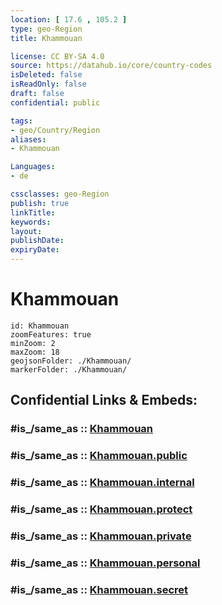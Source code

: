 ```yaml
---
location: [ 17.6 , 105.2 ] 
type: geo-Region
title: Khammouan

license: CC BY-SA 4.0
source: https://datahub.io/core/country-codes
isDeleted: false
isReadOnly: false
draft: false
confidential: public

tags:
- geo/Country/Region
aliases:
- Khammouan

Languages:
- de

cssclasses: geo-Region
publish: true
linkTitle: 
keywords: 
layout: 
publishDate: 
expiryDate: 
---
```


# Khammouan

```leaflet
id: Khammouan
zoomFeatures: true 
minZoom: 2 
maxZoom: 18
geojsonFolder: ./Khammouan/
markerFolder: ./Khammouan/
```


## Confidential Links & Embeds: 

### #is_/same_as :: [Khammouan](/_Standards/Earth/Continent/Asia/Asia~South~East/Laos/Provinces~Laos/Khammouan.md) 

### #is_/same_as :: [Khammouan.public](/_public/Earth/Continent/Asia/Asia~South~East/Laos/Provinces~Laos/Khammouan.public.md) 

### #is_/same_as :: [Khammouan.internal](/_internal/Earth/Continent/Asia/Asia~South~East/Laos/Provinces~Laos/Khammouan.internal.md) 

### #is_/same_as :: [Khammouan.protect](/_protect/Earth/Continent/Asia/Asia~South~East/Laos/Provinces~Laos/Khammouan.protect.md) 

### #is_/same_as :: [Khammouan.private](/_private/Earth/Continent/Asia/Asia~South~East/Laos/Provinces~Laos/Khammouan.private.md) 

### #is_/same_as :: [Khammouan.personal](/_personal/Earth/Continent/Asia/Asia~South~East/Laos/Provinces~Laos/Khammouan.personal.md) 

### #is_/same_as :: [Khammouan.secret](/_secret/Earth/Continent/Asia/Asia~South~East/Laos/Provinces~Laos/Khammouan.secret.md)

